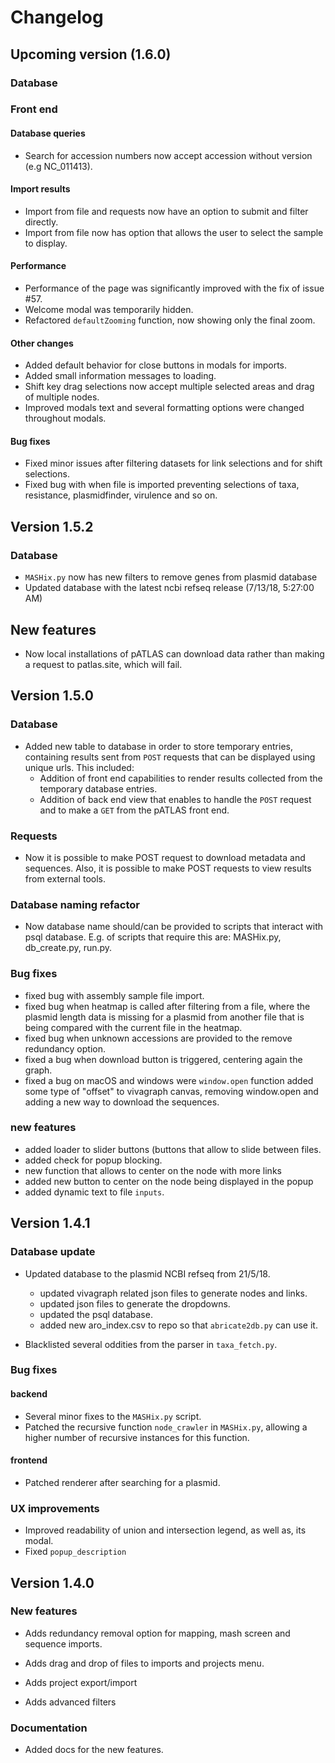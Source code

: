 # Changelog

## Upcoming version (1.6.0)

### Database

### Front end

#### Database queries
- Search for accession numbers now accept accession without version 
(e.g NC_011413).

#### Import results
- Import from file and requests now have an option to submit and filter 
directly.
- Import from file now has option that allows the user to select the sample to
display.

#### Performance
- Performance of the page was significantly improved with the fix of issue #57.
- Welcome modal was temporarily hidden.
- Refactored `defaultZooming` function, now showing only the final zoom.

#### Other changes
- Added default behavior for close buttons in modals for imports.
- Added small information messages to loading.
- Shift key drag selections now accept multiple selected areas and drag of
multiple nodes.
- Improved modals text and several formatting options were changed throughout
modals.

#### Bug fixes
- Fixed minor issues after filtering datasets for link selections and for shift
selections.
- Fixed bug with when file is imported preventing selections of taxa,
resistance, plasmidfinder, virulence and so on.

## Version 1.5.2

### Database

* `MASHix.py` now has new filters to remove genes from plasmid database
* Updated database with the latest ncbi refseq release
(7/13/18, 5:27:00 AM)

## New features

* Now local installations of pATLAS can download data rather than making
a request to patlas.site, which will fail.

## Version 1.5.0

### Database

* Added new table to database in order to store temporary entries,
containing results sent from `POST` requests that can be displayed
using unique urls. This included:
    * Addition of front end capabilities to render results collected
    from the temporary database entries.
    * Addition of back end view that enables to handle the `POST`
    request and to make a `GET` from the pATLAS front end.

### Requests

* Now it is possible to make POST request to download metadata and
sequences. Also, it is possible to make POST requests to view results
from external tools.

### Database naming refactor

* Now database name should/can be provided to scripts that interact
with psql database. E.g. of scripts that require this are: MASHix.py,
db_create.py, run.py.

### Bug fixes

* fixed bug with assembly sample file import.
* fixed bug when heatmap is called after filtering from a file, where
the plasmid length data is missing for a plasmid from another file
 that is being compared with the current file in the heatmap.
* fixed bug when unknown accessions are provided to the remove
redundancy option.
* fixed a bug when download button is triggered, centering again the
graph.
* fixed a bug on macOS and windows were `window.open` function added
some type of "offset" to vivagraph canvas, removing window.open and
adding a new way to download the sequences.

### new features

* added loader to slider buttons (buttons that allow to slide between
files.
* added check for popup blocking.
* new function that allows to center on the node with more links
* added new button to center on the node being displayed in the popup
* added dynamic text to file `inputs`.

## Version 1.4.1

### Database update

* Updated database to the plasmid NCBI refseq from 21/5/18.
    * updated vivagraph related json files to generate nodes and links.
    * updated json files to generate the dropdowns.
    * updated the psql database.
    * added new aro_index.csv to repo so that `abricate2db.py` can use
    it.

* Blacklisted several oddities from the parser in `taxa_fetch.py`.

### Bug fixes

#### backend

* Several minor fixes to the `MASHix.py` script.
* Patched the recursive function `node_crawler` in `MASHix.py`, allowing
a higher number of recursive instances for this function.

#### frontend

* Patched renderer after searching for a plasmid.

### UX improvements

* Improved readability of union and intersection legend, as well as,
its modal.
* Fixed `popup_description`


## Version 1.4.0

### New features

* Adds redundancy removal option for mapping, mash screen and sequence
imports.

* Adds drag and drop of files to imports and projects menu.

* Adds project export/import

* Adds advanced filters

### Documentation

* Added docs for the new features.
